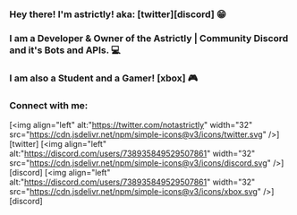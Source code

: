 ### Hey there! I'm astrictly! aka: [twitter][discord] 😁

### I am a Developer & Owner of the Astrictly | Community Discord and it's Bots and APIs. 💻
### I am also a Student and a Gamer! [xbox] 🎮

### Connect with me: 

[<img align="left" alt:"https://twitter.com/notastrictly" width="32" src="https://cdn.jsdelivr.net/npm/simple-icons@v3/icons/twitter.svg" />][twitter]
[<img align="left" alt:"https://discord.com/users/738935849529507861" width="32" src="https://cdn.jsdelivr.net/npm/simple-icons@v3/icons/discord.svg" />][discord]
[<img align="left" alt:"https://discord.com/users/738935849529507861" width="32" src="https://cdn.jsdelivr.net/npm/simple-icons@v3/icons/xbox.svg" />][discord]
